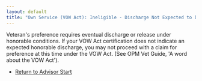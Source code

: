 ```yaml
---
layout: default
title: "Own Service (VOW Act): Ineligible - Discharge Not Expected to be Honorable"
---
```


Veteran's preference requires eventual discharge or release under honorable conditions. If your VOW Act certification does not indicate an expected honorable discharge, you may not proceed with a claim for preference at this time under the VOW Act. (See OPM Vet Guide, 'A word about the VOW Act').

*   [Return to Advisor Start](./start.md)
